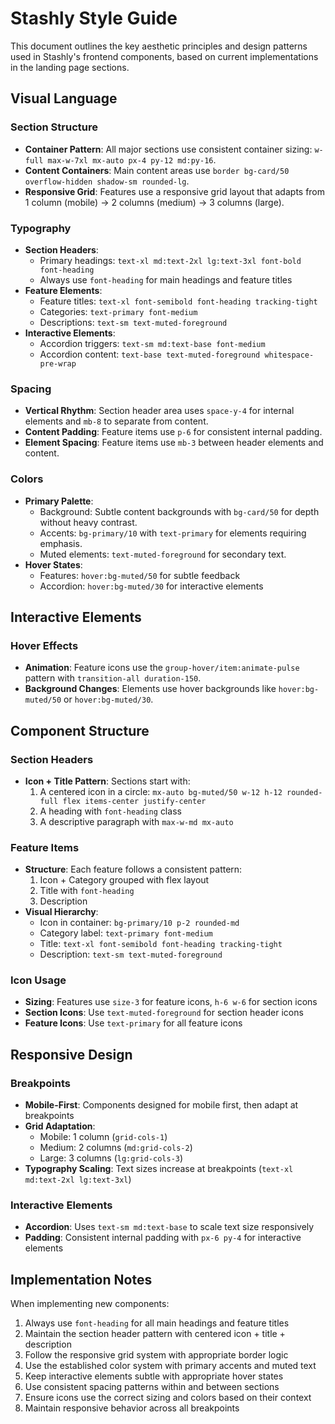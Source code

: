 # Stashly Style Guide

This document outlines the key aesthetic principles and design patterns used in Stashly's frontend components, based on current implementations in the landing page sections.

## Visual Language

### Section Structure
- **Container Pattern**: All major sections use consistent container sizing: `w-full max-w-7xl mx-auto px-4 py-12 md:py-16`.
- **Content Containers**: Main content areas use `border bg-card/50 overflow-hidden shadow-sm rounded-lg`.
- **Responsive Grid**: Features use a responsive grid layout that adapts from 1 column (mobile) → 2 columns (medium) → 3 columns (large).

### Typography
- **Section Headers**:
  - Primary headings: `text-xl md:text-2xl lg:text-3xl font-bold font-heading`
  - Always use `font-heading` for main headings and feature titles
- **Feature Elements**:
  - Feature titles: `text-xl font-semibold font-heading tracking-tight`
  - Categories: `text-primary font-medium`
  - Descriptions: `text-sm text-muted-foreground`
- **Interactive Elements**:
  - Accordion triggers: `text-sm md:text-base font-medium`
  - Accordion content: `text-base text-muted-foreground whitespace-pre-wrap`

### Spacing
- **Vertical Rhythm**: Section header area uses `space-y-4` for internal elements and `mb-8` to separate from content.
- **Content Padding**: Feature items use `p-6` for consistent internal padding.
- **Element Spacing**: Feature items use `mb-3` between header elements and content.

### Colors
- **Primary Palette**:
  - Background: Subtle content backgrounds with `bg-card/50` for depth without heavy contrast.
  - Accents: `bg-primary/10` with `text-primary` for elements requiring emphasis.
  - Muted elements: `text-muted-foreground` for secondary text.
- **Hover States**: 
  - Features: `hover:bg-muted/50` for subtle feedback
  - Accordion: `hover:bg-muted/30` for interactive elements

## Interactive Elements

### Hover Effects
- **Animation**: Feature icons use the `group-hover/item:animate-pulse` pattern with `transition-all duration-150`.
- **Background Changes**: Elements use hover backgrounds like `hover:bg-muted/50` or `hover:bg-muted/30`.

## Component Structure

### Section Headers
- **Icon + Title Pattern**: Sections start with:
  1. A centered icon in a circle: `mx-auto bg-muted/50 w-12 h-12 rounded-full flex items-center justify-center`
  2. A heading with `font-heading` class
  3. A descriptive paragraph with `max-w-md mx-auto`

### Feature Items
- **Structure**: Each feature follows a consistent pattern:
  1. Icon + Category grouped with flex layout
  2. Title with `font-heading`
  3. Description
- **Visual Hierarchy**:
  - Icon in container: `bg-primary/10 p-2 rounded-md`
  - Category label: `text-primary font-medium`
  - Title: `text-xl font-semibold font-heading tracking-tight`
  - Description: `text-sm text-muted-foreground`

### Icon Usage
- **Sizing**: Features use `size-3` for feature icons, `h-6 w-6` for section icons
- **Section Icons**: Use `text-muted-foreground` for section header icons
- **Feature Icons**: Use `text-primary` for all feature icons

## Responsive Design

### Breakpoints
- **Mobile-First**: Components designed for mobile first, then adapt at breakpoints
- **Grid Adaptation**: 
  - Mobile: 1 column (`grid-cols-1`)
  - Medium: 2 columns (`md:grid-cols-2`)
  - Large: 3 columns (`lg:grid-cols-3`)
- **Typography Scaling**: Text sizes increase at breakpoints (`text-xl md:text-2xl lg:text-3xl`)

### Interactive Elements
- **Accordion**: Uses `text-sm md:text-base` to scale text size responsively
- **Padding**: Consistent internal padding with `px-6 py-4` for interactive elements

## Implementation Notes

When implementing new components:

1. Always use `font-heading` for all main headings and feature titles
2. Maintain the section header pattern with centered icon + title + description
3. Follow the responsive grid system with appropriate border logic
4. Use the established color system with primary accents and muted text
5. Keep interactive elements subtle with appropriate hover states
6. Use consistent spacing patterns within and between sections
7. Ensure icons use the correct sizing and colors based on their context
8. Maintain responsive behavior across all breakpoints 